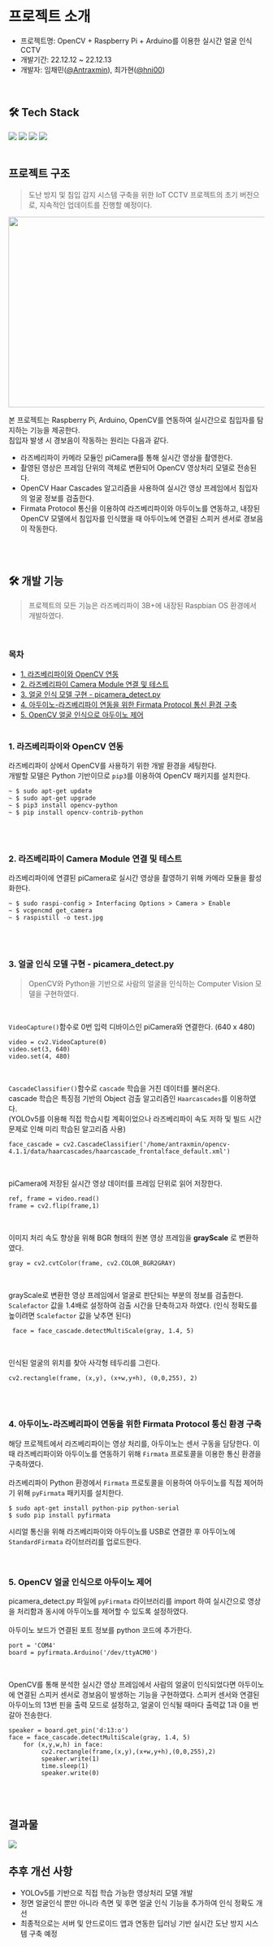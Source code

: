 # 프로젝트 소개
- 프로젝트명: OpenCV + Raspberry Pi + Arduino를 이용한 실시간 얼굴 인식 CCTV 
- 개발기간: 22.12.12 ~ 22.12.13
- 개발자: 임채민([@Antraxmin](https://github.com/Antraxmin)), 최가현([@hni00](https://github.com/hni00))

<br>

## 🛠️ Tech Stack 
<img src="https://img.shields.io/badge/Python-3776AB?style=for-the-badge&logo=Python&logoColor=white"> <img src="https://img.shields.io/badge/RaspberryPi-A22846?style=for-the-badge&logo=RaspberryPi&logoColor=white">
<img src="https://img.shields.io/badge/openCV-5C3EE8?style=for-the-badge&logo=openCV&logoColor=white">
<img src="https://img.shields.io/badge/Arduino-00979D?style=for-the-badge&logo=Arduino&logoColor=white">
<br><br>

## 프로젝트 구조
> 도난 방지 및 침입 감지 시스템 구축을 위한 IoT CCTV 프로젝트의 초기 버전으로, 지속적인 업데이트를 진행할 예정이다. 
<img src="https://user-images.githubusercontent.com/77287236/210170447-07778d38-6f45-4b98-930c-3aa8db6060cd.JPG" width="550" height="375"/>


본 프로젝트는 Raspberry Pi, Arduino, OpenCV를 연동하여 실시간으로 침입자를 탐지하는 기능을 제공한다. 
<br> 침입자 발생 시 경보음이 작동하는 원리는 다음과 같다. 
- 라즈베리파이 카메라 모듈인 piCamera를 통해 실시간 영상을 촬영한다.
- 촬영된 영상은 프레임 단위의 객체로 변환되어 OpenCV 영상처리 모델로 전송된다.
- OpenCV Haar Cascades 알고리즘을 사용하여 실시간 영상 프레임에서 침입자의 얼굴 정보를 검출한다. 
- Firmata Protocol 통신을 이용하여 라즈베리파이와 아두이노를 연동하고, 내장된 OpenCV 모델에서 침입자를 인식했을 때 아두이노에 연결된 스피커 센서로 경보음이 작동한다. 

<br><br>

## 🛠️ 개발 기능
> 프로젝트의 모든 기능은 라즈베리파이 3B+에 내장된 Raspbian OS 환경에서 개발하였다. 

<br>

### 목차
- [1. 라즈베리파이와 OpenCV 연동](#1.-라즈베리파이와-opencv-연동)
- [2. 라즈베리파이 Camera Module 연결 및 테스트](#2--------camera-module---------)
- [3. 얼굴 인식 모델 구현 - picamera_detect.py](#3---------------picamera-detectpy)
- [4. 아두이노-라즈베리파이 연동을 위한 Firmata Protocol 통신 환경 구축](#4--------------------firmata-protocol---------)
- [5. OpenCV 얼굴 인식으로 아두이노 제어](#5-opencv----------------)
<br><br>

### 1. 라즈베리파이와 OpenCV 연동
라즈베리파이 상에서 OpenCV를 사용하기 위한 개발 환경을 세팅한다.<br>
개발할 모델은 Python 기반이므로 `pip3`를 이용하여 OpenCV 패키지를 설치한다. 
```
~ $ sudo apt-get update
~ $ sudo apt-get upgrade
~ $ pip3 install opencv-python
~ $ pip install opencv-contrib-python
```
<br><br>

### 2. 라즈베리파이 Camera Module 연결 및 테스트
라즈베리파이에 연결된 piCamera로 실시간 영상을 촬영하기 위해 카메라 모듈을 활성화한다. <br>
```
~ $ sudo raspi-config > Interfacing Options > Camera > Enable
~ $ vcgencmd get_camera
~ $ raspistill -o test.jpg
```
<br><br>

### 3. 얼굴 인식 모델 구현 - picamera_detect.py
> OpenCV와 Python을 기반으로 사람의 얼굴을 인식하는 Computer Vision 모델을 구현하였다. 
<br>

`VideoCapture()`함수로 0번 입력 디바이스인 piCamera와 연결한다. (640 x 480)
```
video = cv2.VideoCapture(0)
video.set(3, 640)  
video.set(4, 480)
```
<br>

`CascadeClassifier()`함수로 `cascade` 학습을 거친 데이터를 불러온다. <br>
cascade 학습은 특징점 기반의 Object 검출 알고리즘인 `Haarcascades`를 이용하였다. <br>
(YOLOv5를 이용해 직접 학습시킬 계획이었으나 라즈베리파이 속도 저하 및 빌드 시간 문제로 인해 미리 학습된 알고리즘 사용)
```
face_cascade = cv2.CascadeClassifier('/home/antraxmin/opencv-4.1.1/data/haarcascades/haarcascade_frontalface_default.xml')
```
<br>

piCamera에 저장된 실시간 영상 데이터를 프레임 단위로 읽어 저장한다. 
```
ref, frame = video.read()       
frame = cv2.flip(frame,1)
```
<br>

이미지 처리 속도 향상을 위해 BGR 형태의 원본 영상 프레임을 __grayScale__ 로 변환하였다. 
```
gray = cv2.cvtColor(frame, cv2.COLOR_BGR2GRAY)
```
<br>

grayScale로 변환한 영상 프레임에서 얼굴로 판단되는 부분의 정보를 검출한다. 
`Scalefactor` 값을 1.4배로 설정하여 검출 시간을 단축하고자 하였다. (인식 정확도를 높이려면 `Scalefactor` 값을 낮추면 된다)
```
 face = face_cascade.detectMultiScale(gray, 1.4, 5)
```
<br>

인식된 얼굴의 위치를 찾아 사각형 테두리를 그린다. 
```
cv2.rectangle(frame, (x,y), (x+w,y+h), (0,0,255), 2)
```
<br><br>

### 4. 아두이노-라즈베리파이 연동을 위한 Firmata Protocol 통신 환경 구축
해당 프로젝트에서 라즈베리파이는 영상 처리를, 아두이노는 센서 구동을 담당한다. 이때 라즈베리파이와 아두이노를 연동하기 위해 `Firmata` 프로토콜을 이용한 통신 환경을 구축하였다. <br><br>
라즈베리파이 Python 환경에서 `Firmata` 프로토콜을 이용하여 아두이노를 직접 제어하기 위해 `pyFirmata` 패키지를 설치한다.  
```
$ sudo apt-get install python-pip python-serial 
$ sudo pip install pyfirmata 
```

시리얼 통신을 위해 라즈베리파이와 아두이노를 USB로 연결한 후 아두이노에 `StandardFirmata` 라이브러리를 업로드한다. 
<br><br><br>

### 5. OpenCV 얼굴 인식으로 아두이노 제어
picamera_detect.py 파일에 `pyFirmata` 라이브러리를 import 하여 실시간으로 영상을 처리함과 동시에 아두이노를 제어할 수 있도록 설정하였다. <br><br>
아두이노 보드가 연결된 포트 정보를 python 코드에 추가한다.  
 
```
port = 'COM4' 
board = pyfirmata.Arduino('/dev/ttyACM0')
```
<br>

OpenCV를 통해 분석한 실시간 영상 프레임에서 사람의 얼굴이 인식되었다면 아두이노에 연결된 스피커 센서로 경보음이 발생하는 기능을 구현하였다. 
스피커 센서와 연결된 아두이노의 13번 핀을 출력 모드로 설정하고, 얼굴이 인식될 때마다 출력값 1과 0을 번갈아 전송한다.

```
speaker = board.get_pin('d:13:o') 
face = face_cascade.detectMultiScale(gray, 1.4, 5)
    for (x,y,w,h) in face:          
         cv2.rectangle(frame,(x,y),(x+w,y+h),(0,0,255),2)    
         speaker.write(1)      
         time.sleep(1)
         speaker.write(0)
```
<br><br>

## 결과물
<img src="https://user-images.githubusercontent.com/77287236/210178136-9e385eba-8d71-4a66-aa8f-08f63d43c291.JPG"/>

<br>

## 추후 개선 사항
- YOLOv5를 기반으로 직접 학습 가능한 영상처리 모델 개발
- 정면 얼굴인식 뿐만 아니라 측면 및 후면 얼굴 인식 기능을 추가하여 인식 정확도 개선
- 최종적으로는 서버 및 안드로이드 앱과 연동한 딥러닝 기반 실시간 도난 방지 시스템 구축 예정
